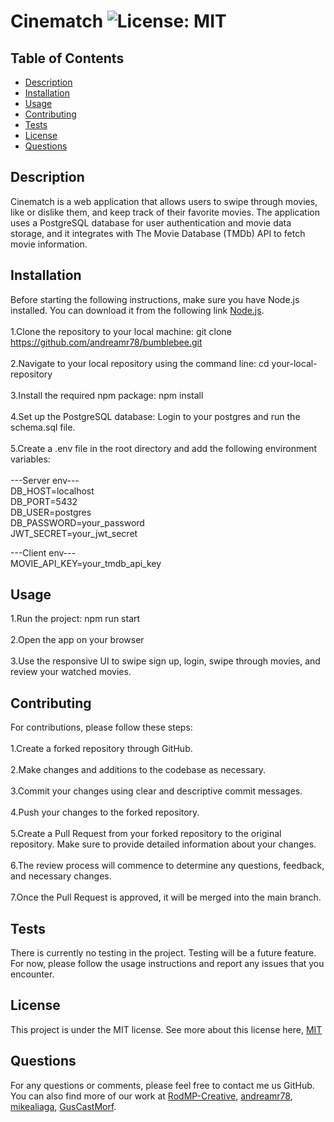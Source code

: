 # Cinematch ![License: MIT](https://img.shields.io/badge/License-MIT-yellow.svg)

## Table of Contents
- [Description](#description)
- [Installation](#installation)
- [Usage](#usage)
- [Contributing](#contributing)
- [Tests](#tests)
- [License](#license)
- [Questions](#questions)

## Description
Cinematch is a web application that allows users to swipe through movies, like or dislike them, and keep track of their favorite movies. The application uses a PostgreSQL database for user authentication and movie data storage, and it integrates with The Movie Database (TMDb) API to fetch movie information.

## Installation
Before starting the following instructions, make sure you have Node.js installed. You can download it from the following link [Node.js](https://nodejs.org/).<br><br>1.Clone the repository to your local machine: git clone https://github.com/andreamr78/bumblebee.git<br><br>2.Navigate to your local repository using the command line: cd your-local-repository<br><br>3.Install the required npm package: npm install<br><br>4.Set up the PostgreSQL database: Login to your postgres and run the schema.sql file.<br><br>5.Create a .env file in the root directory and add the following environment variables:<br><br>
---Server env---<br>
DB_HOST=localhost<br>
DB_PORT=5432<br>
DB_USER=postgres<br>
DB_PASSWORD=your_password<br>
JWT_SECRET=your_jwt_secret<br>

---Client env---<br>
MOVIE_API_KEY=your_tmdb_api_key<br>

## Usage
1.Run the project: npm run start<br><br>2.Open the app on your browser<br><br>3.Use the responsive UI to swipe sign up, login, swipe through movies, and review your watched movies.

## Contributing
For contributions, please follow these steps:<br><br>1.Create a forked repository through GitHub.<br><br>2.Make changes and additions to the codebase as necessary.<br><br>3.Commit your changes using clear and descriptive commit messages.<br><br>4.Push your changes to the forked repository.<br><br>5.Create a Pull Request from your forked repository to the original repository. Make sure to provide detailed information about your changes.<br><br>6.The review process will commence to determine any questions, feedback, and necessary changes.<br><br>7.Once the Pull Request is approved, it will be merged into the main branch.

## Tests
There is currently no testing in the project. Testing will be a future feature.<br>For now, please follow the usage instructions and report any issues that you encounter.

## License
  This project is under the MIT license.
See more about this license here, [MIT](https://mit-license.org/?form=MG0AV3)

## Questions
For any questions or comments, please feel free to contact me us GitHub. You can also find more of our work at [RodMP-Creative](https://github.com/RodMP-Creative), [andreamr78](https://github.com/andreamr78), [mikealiaga](https://github.com/mikealiaga), [GusCastMorf](https://github.com/GusCastMorf).
